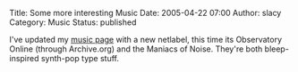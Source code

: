 Title: Some more interesting Music
Date: 2005-04-22 07:00
Author: slacy
Category: Music
Status: published

I've updated my [music page](http://slacy.com/music) with a new
netlabel, this time its Observatory Online (through Archive.org) and the
Maniacs of Noise. They're both bleep-inspired synth-pop type stuff.  
  
  

